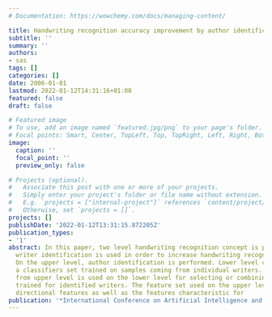 ```yaml
---
# Documentation: https://wowchemy.com/docs/managing-content/

title: Handwriting recognition accuracy improvement by author identification
subtitle: ''
summary: ''
authors:
- sas
tags: []
categories: []
date: 2006-01-01
lastmod: 2022-01-12T14:31:16+01:00
featured: false
draft: false

# Featured image
# To use, add an image named `featured.jpg/png` to your page's folder.
# Focal points: Smart, Center, TopLeft, Top, TopRight, Left, Right, BottomLeft, Bottom, BottomRight.
image:
  caption: ''
  focal_point: ''
  preview_only: false

# Projects (optional).
#   Associate this post with one or more of your projects.
#   Simply enter your project's folder or file name without extension.
#   E.g. `projects = ["internal-project"]` references `content/project/deep-learning/index.md`.
#   Otherwise, set `projects = []`.
projects: []
publishDate: '2022-01-12T13:31:15.872205Z'
publication_types:
- '1'
abstract: In this paper, two level handwriting recognition concept is presented, where
  writer identification is used in order to increase handwriting recognition accuracy.
  On the upper level, author identification is performed. Lower level consists of
  a classifiers set trained on samples coming from individual writers. Recognition
  from upper level is used on the lower level for selecting or combining classifiers
  trained for identified writers. The feature set used on the upper level contains
  directional features as well as the features characteristic for
publication: '*International Conference on Artificial Intelligence and Soft Computing*'
---
```

